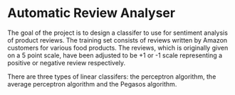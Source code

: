 # Automatic Review Analyser

The goal of the project is to design a classifer to use for sentiment analysis of product reviews. The training set consists of reviews written by Amazon customers for various food products. The reviews, which is originally given on a 5 point scale, have been adjusted to be +1 or -1 scale representing a positive or negative review respectively.


There are three types of linear classifers: the perceptron algorithm, the average perceptron algorithm and the Pegasos algorithm.
